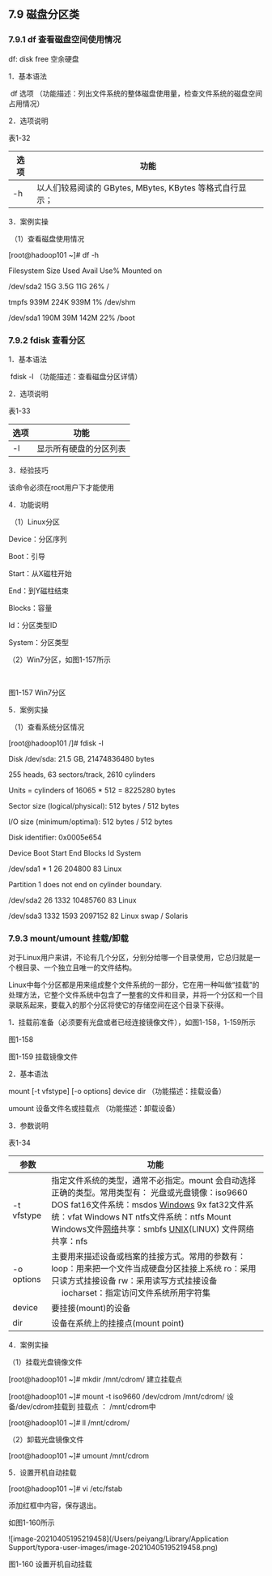 ## 7.9 磁盘分区类

### 7.9.1 df 查看磁盘空间使用情况 

df: disk free 空余硬盘

1．基本语法

​      df 选项 （功能描述：列出文件系统的整体磁盘使用量，检查文件系统的磁盘空间占用情况）

2．选项说明

表1-32

| 选项 | 功能                                                     |
| ---- | -------------------------------------------------------- |
| -h   | 以人们较易阅读的 GBytes, MBytes, KBytes 等格式自行显示； |

3．案例实操

​      （1）查看磁盘使用情况

[root@hadoop101 ~]# df -h

Filesystem   Size Used Avail Use% Mounted on

/dev/sda2    15G 3.5G  11G 26% /

tmpfs      939M 224K 939M  1% /dev/shm

/dev/sda1    190M  39M 142M 22% /boot

### 7.9.2 fdisk 查看分区 

1．基本语法

​      fdisk -l             （功能描述：查看磁盘分区详情）

2．选项说明

表1-33

| 选项 | 功能                   |
| ---- | ---------------------- |
| -l   | 显示所有硬盘的分区列表 |

3．经验技巧

该命令必须在root用户下才能使用

4．功能说明

​      （1）Linux分区

Device：分区序列

Boot：引导

Start：从X磁柱开始

End：到Y磁柱结束

Blocks：容量

Id：分区类型ID

System：分区类型

（2）Win7分区，如图1-157所示

​                               

图1-157 Win7分区

5．案例实操

​      （1）查看系统分区情况

[root@hadoop101 /]# fdisk -l

Disk /dev/sda: 21.5 GB, 21474836480 bytes

255 heads, 63 sectors/track, 2610 cylinders

Units = cylinders of 16065 * 512 = 8225280 bytes

Sector size (logical/physical): 512 bytes / 512 bytes

I/O size (minimum/optimal): 512 bytes / 512 bytes

Disk identifier: 0x0005e654

 

  Device Boot   Start     End   Blocks  Id System

/dev/sda1  *      1     26   204800  83 Linux

Partition 1 does not end on cylinder boundary.

/dev/sda2       26    1332  10485760  83 Linux

/dev/sda3      1332    1593   2097152  82 Linux swap / Solaris

### 7.9.3 mount/umount 挂载/卸载

对于Linux用户来讲，不论有几个分区，分别分给哪一个目录使用，它总归就是一个根目录、一个独立且唯一的文件结构。

Linux中每个分区都是用来组成整个文件系统的一部分，它在用一种叫做“挂载”的处理方法，它整个文件系统中包含了一整套的文件和目录，并将一个分区和一个目录联系起来，要载入的那个分区将使它的存储空间在这个目录下获得。

1．挂载前准备（必须要有光盘或者已经连接镜像文件），如图1-158，1-159所示

 

图1-158

 

图1-159 挂载镜像文件

2．基本语法

mount [-t vfstype] [-o options] device dir    （功能描述：挂载设备）

umount 设备文件名或挂载点                 （功能描述：卸载设备）

3．参数说明

表1-34

| 参数       | 功能                                                         |
| ---------- | ------------------------------------------------------------ |
| -t vfstype | 指定文件系统的类型，通常不必指定。mount 会自动选择正确的类型。常用类型有：  光盘或光盘镜像：iso9660  DOS fat16文件系统：msdos  [Windows](http://blog.csdn.net/hancunai0017/article/details/6995284) 9x fat32文件系统：vfat  Windows NT ntfs文件系统：ntfs  Mount Windows文件[网络](http://blog.csdn.net/hancunai0017/article/details/6995284)共享：smbfs  [UNIX](http://blog.csdn.net/hancunai0017/article/details/6995284)(LINUX) 文件网络共享：nfs |
| -o options | 主要用来描述设备或档案的挂接方式。常用的参数有：  loop：用来把一个文件当成硬盘分区挂接上系统  ro：采用只读方式挂接设备  rw：采用读写方式挂接设备  　   iocharset：指定访问文件系统所用字符集 |
| device     | 要挂接(mount)的设备                                          |
| dir        | 设备在系统上的挂接点(mount point)                            |

4．案例实操

（1）挂载光盘镜像文件

[root@hadoop101 ~]# mkdir /mnt/cdrom/               建立挂载点

[root@hadoop101 ~]# mount -t iso9660 /dev/cdrom /mnt/cdrom/  设备/dev/cdrom挂载到 挂载点 ： /mnt/cdrom中

[root@hadoop101 ~]# ll /mnt/cdrom/

（2）卸载光盘镜像文件

[root@hadoop101 ~]# umount /mnt/cdrom

5．设置开机自动挂载

[root@hadoop101 ~]# vi /etc/fstab

添加红框中内容，保存退出。

如图1-160所示

 ![image-20210405195219458](/Users/peiyang/Library/Application Support/typora-user-images/image-20210405195219458.png)

图1-160 设置开机自动挂载